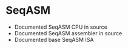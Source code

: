 # SeqASM
- Documented SeqASM CPU in source
- Documented SeqASM assembler in source
- Documented base SeqASM ISA
